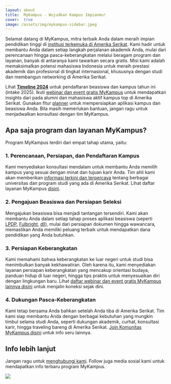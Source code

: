 ```yaml
---
layout: about
title:  MyKampus - Wujudkan Kampus Impianmu!
cover:  true 
image: /assets/img/mykampus-sidebar.jpeg
---
```


Selamat datang di MyKampus, mitra terbaik Anda dalam meraih impian pendidikan tinggi di [institusi terkemuka di Amerika Serikat](info/kampus-top). Kami hadir untuk membantu Anda dalam setiap langkah perjalanan akademik Anda, mulai dari perencanaan hingga pasca-keberangkatan melalui beragam program dan layanan, banyak di antaranya kami tawarkan secara gratis. Misi kami adalah memaksimalkan potensi mahasiswa Indonesia untuk meraih prestasi akademik dan profesional di tingkat internasional, khususnya dengan studi dan membangun networking di Amerika Serikat.

Lihat **[Timeline 2024](timeline)** untuk pendaftaran beasiswa dan kampus tahun ini  (intake 2025). Ikuti [webinar dan event gratis MyKampus](/events) untuk mendapatkan insights dari pada alumni dan mahasiswa aktif kampus top di Amerika Serikat. Gunakan fitur [planner](/planner) untuk mempersiapkan aplikasi kampus dan beasiswa Anda. Bila masih memerlukan bantuan, jangan ragu untuk menjadwalkan konsultasi dengan tim MyKampus.


## Apa saja program dan layanan MyKampus?

Program MyKampus terdiri dari empat tahap utama, yaitu:

### 1. Perencanaan, Persiapan, dan Pendaftaran Kampus

Kami menyediakan konsultasi mendalam untuk membantu Anda memilih kampus yang sesuai dengan minat dan tujuan karir Anda. Tim ahli kami akan memberikan [informasi terkini dan terpercaya](info) tentang berbagai universitas dan program studi yang ada di Amerika Serikat. Lihat daftar layanan MyKampus [disini](/layanan).

### 2. Pengajuan Beasiswa dan Persiapan Seleksi

Mengajukan beasiswa bisa menjadi tantangan tersendiri. Kami akan membantu Anda dalam setiap tahap proses aplikasi beasiswa (seperti [LPDP](https://lpdp.kemenkeu.go.id/), [Fulbright](https://www.aminef.or.id/grants-for-indonesians/fulbright-programs/scholarship/), [dll](info/beasiswa)), mulai dari persiapan dokumen hingga wawancara, memastikan Anda memiliki peluang terbaik untuk mendapatkan dana pendidikan yang Anda butuhkan. 

### 3. Persiapan Keberangkatan

Kami memahami bahwa keberangkatan ke luar negeri untuk studi bisa menimbulkan banyak kekhawatiran. Oleh karena itu, kami menyediakan layanan persiapan keberangkatan yang mencakup orientasi budaya, panduan hidup di luar negeri, hingga tips praktis untuk menyesuaikan diri dengan lingkungan baru. Lihat [daftar webinar dan event gratis MyKampus lainnya disini](events) untuk menjalin koneksi sejak dini.

### 4. Dukungan Pasca-Keberangkatan

Kami tetap bersama Anda bahkan setelah Anda tiba di Amerika Serikat. Tim kami siap membantu Anda dengan berbagai kebutuhan yang mungkin timbul selama studi Anda, seperti dukungan akademik, curhat, konsultasi karir, hingga traveling bareng di Amerika Serikat. [Join Komunitas MyKampus disini](/daftar) untuk info seru lainnya.

## Info lebih lanjut

Jangan ragu untuk [menghubungi kami](/kontak). Follow juga media sosial kami untuk mendapatkan info terbaru program MyKampus.

<div class="cropped-image-page">
  <a href="/"><img src="../assets/img/logo-color.png"></a>
</div>
